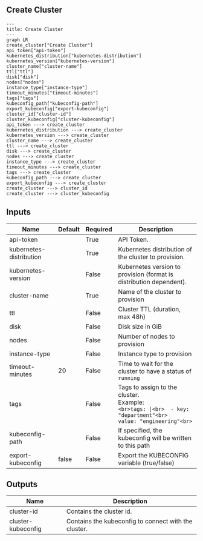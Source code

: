 ## Create Cluster

```mermaid
---
title: Create Cluster
---
graph LR
create_cluster["Create Cluster"]
api_token["api-token"]
kubernetes_distribution["kubernetes-distribution"]
kubernetes_version["kubernetes-version"]
cluster_name["cluster-name"]
ttl["ttl"]
disk["disk"]
nodes["nodes"]
instance_type["instance-type"]
timeout_minutes["timeout-minutes"]
tags["tags"]
kubeconfig_path["kubeconfig-path"]
export_kubeconfig["export-kubeconfig"]
cluster_id["cluster-id"]
cluster_kubeconfig["cluster-kubeconfig"]
api_token ---> create_cluster
kubernetes_distribution ---> create_cluster
kubernetes_version ---> create_cluster
cluster_name ---> create_cluster
ttl ---> create_cluster
disk ---> create_cluster
nodes ---> create_cluster
instance_type ---> create_cluster
timeout_minutes ---> create_cluster
tags ---> create_cluster
kubeconfig_path ---> create_cluster
export_kubeconfig ---> create_cluster
create_cluster ---> cluster_id
create_cluster ---> cluster_kubeconfig
```
## Inputs
| Name | Default | Required | Description |
| --- | --- | --- | --- |
| api-token |  | True | API Token. |
| kubernetes-distribution |  | True | Kubernetes distribution of the cluster to provision. |
| kubernetes-version |  | False | Kubernetes version to provision (format is distribution dependent). |
| cluster-name |  | True | Name of the cluster to provision |
| ttl |  | False | Cluster TTL (duration, max 48h) |
| disk |  | False | Disk size in GiB |
| nodes |  | False | Number of nodes to provision |
| instance-type |  | False | Instance type to provision |
| timeout-minutes | 20 | False | Time to wait for the cluster to have a status of `running` |
| tags |  | False | Tags to assign to the cluster.<br>Example:<br>```<br>tags: \|<br>  - key: "department"<br>    value: "engineering"<br>```<br> |
| kubeconfig-path |  | False | If specified, the kubeconfig will be written to this path |
| export-kubeconfig | false | False | Export the KUBECONFIG variable (true/false) |

## Outputs
| Name | Description |
| --- | --- |
| cluster-id | Contains the cluster id. |
| cluster-kubeconfig | Contains the kubeconfig to connect with the cluster. |


